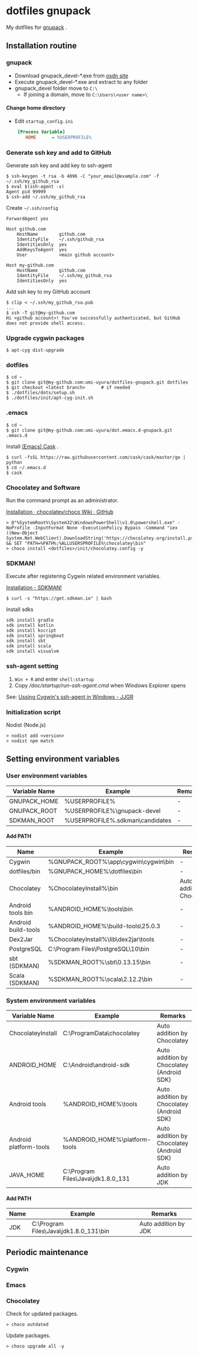 dotfiles gnupack
================

My dotfiles for [gnupack](http://gnupack.osdn.jp/) .


Installation routine
--------------------

### gnupack

* Download gnupack_devel-*.exe from [osdn site](https://osdn.jp/projects/gnupack/releases/p10360)
* Execute gnupack_devel-*.exe and extract to any folder
* gnupack_devel folder move to `C:\`
  * If joining a domain, move to `C:\Users\<user name>\`

#### Change home directory

* Edit `startup_config.ini`
  ``` ini
   [Process Variable]
      HOME      = %USERPROFILE%
  ```

### Generate ssh key and add to GitHub

Generate ssh key and add key to ssh-agent

```
$ ssh-keygen -t rsa -b 4096 -C "your_email@example.com" -f ~/.ssh/my_github_rsa
$ eval $(ssh-agent -s)
Agent pid 99999
$ ssh-add ~/.ssh/my_github_rsa
```

Create `~/.ssh/config`

```
ForwardAgent yes

Host github.com
    HostName        github.com
    IdentityFile    ~/.ssh/github_rsa
    IdentitiesOnly  yes
    AddKeysToAgent  yes
    User            <main github account>

Host my-github.com
    HostName        github.com
    IdentityFile    ~/.ssh/my_github_rsa
    IdentitiesOnly  yes
```

Add ssh key to my GitHub account

```
$ clip < ~/.ssh/my_github_rsa.pub
...
$ ssh -T git@my-github.com
Hi <github account>! You've successfully authenticated, but GitHub does not provide shell access.
```

### Upgrade cygwin packages

```
$ apt-cyg dist-upgrade
```

### dotfiles

```
$ cd ~
$ git clone git@my-github.com:umi-uyura/dotfiles-gnupack.git dotfiles
$ git checkout <latest branch>      # if needed
$ ./dotfiles/dots/setup.sh
$ ./dotfiles/init/apt-cyg-init.sh
```

### .emacs

```
$ cd ~
$ git clone git@my-github.com:umi-uyura/dot.emacs.d-gnupack.git .emacs.d
```

Install [(Emacs) Cask](http://cask.readthedocs.io/en/latest/guide/installation.html#manual-installation) .

```
$ curl -fsSL https://raw.githubusercontent.com/cask/cask/master/go | python
$ cd ~/.emacs.d
$ cask
```

### Chocolatey and Software

Run the command prompt as an administrator.

[Installation · chocolatey/choco Wiki · GitHub](https://github.com/chocolatey/choco/wiki/Installation)

```
> @"%SystemRoot%\System32\WindowsPowerShell\v1.0\powershell.exe" -NoProfile -InputFormat None -ExecutionPolicy Bypass -Command "iex ((New-Object System.Net.WebClient).DownloadString('https://chocolatey.org/install.ps1'))" && SET "PATH=%PATH%;%ALLUSERSPROFILE%\chocolatey\bin"
> choco install <dotfiles>/init/chocolatey.config -y
```

### SDKMAN!

Execute after registering Cygwin related environment variables.

[Installation - SDKMAN!](http://sdkman.io/install.html)

```
$ curl -s "https://get.sdkman.io" | bash
```

Install sdks

```
sdk install gradle
sdk install kotlin
sdk install kscript
sdk install springboot
sdk install sbt
sdk install scala
sdk install visualvm
```

### ssh-agent setting

1. `Win + R` and enter `shell:startup`
2. Copy *<dotfiles>/doc/startup/run-ssh-agent.cmd* when Windows Explorer opens

See: [Ussing Cygwin's ssh-agent in Windows - JJGR](http://juanjose.garciaripoll.com/blog/using-ssh-agent-on-windows)


### Initialization script

Nodist (Node.js)

```
> nodist add <version>
> nodist npm match
```

Setting environment variables
-----------------------------

### User environment variables

| Variable Name | Example | Remarks |
|---------------|---------|---------|
| GNUPACK_HOME | %USERPROFILE% | - |
| GNUPACK_ROOT | %USERPROFILE%\gnupack-devel | - |
| SDKMAN_ROOT | %USERPROFILE%\.sdkman\candidates | - |

#### Add PATH

| Name | Example | Remarks |
|------|---------|---------|
| Cygwin | %GNUPACK_ROOT%\app\cygwin\cygwin\bin | - |
| dotfiles/bin | %GNUPACK_HOME%\dotfiles\bin | - |
| Chocolatey | %ChocolateyInstall%\bin | Auto addition by Chocolatey |
| Android tools bin | %ANDROID_HOME%\tools\bin | - |
| Android build-tools | %ANDROID_HOME%\build-tools\25.0.3 | - |
| Dex2Jar | %ChocolateyInstall%\lib\dex2jar\tools | - |
| PostgreSQL | C:\Program Files\PostgreSQL\10\bin | - |
| sbt (SDKMAN) | %SDKMAN_ROOT%\sbt\0.13.15\bin | - |
| Scala (SDKMAN) | %SDKMAN_ROOT%\scala\2.12.2\bin | - |


### System environment variables

| Variable Name | Example | Remarks |
|---------------|---------|---------|
| ChocolateyInstall | C:\ProgramData\chocolatey | Auto addition by Chocolatey |
| ANDROID_HOME | C:\Android\android-sdk | Auto addition by Chocolatey (Android SDK) |
| Android tools | %ANDROID_HOME%\tools | Auto addition by Chocolatey (Android SDK) |
| Android platform-tools | %ANDROID_HOME%\platform-tools | Auto addition by Chocolatey (Android SDK) |
| JAVA_HOME | C:\Program Files\Java\jdk1.8.0_131 | Auto addition by JDK |


#### Add PATH

| Name | Example | Remarks |
|------|---------|---------|
| JDK | C:\Program Files\Java\jdk1.8.0_131\bin | Auto addition by JDK |


Periodic maintenance
--------------------

### Cygwin



### Emacs



### Chocolatey

Check for updated packages.

```
> choco outdated
```

Update packages.

```
> choco upgrade all -y
```
